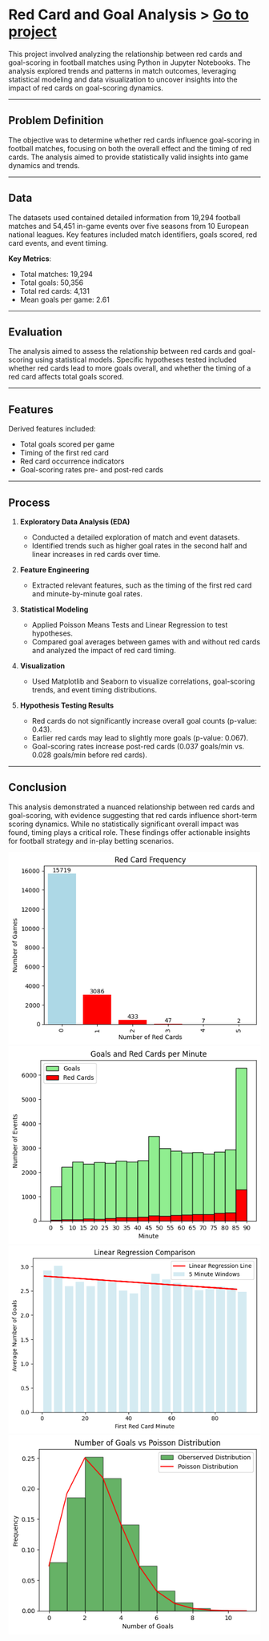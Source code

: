 # Red Card and Goal Analysis > [Go to project](https://github.com/tophercollins/red_card_goal_analysis/)

This project involved analyzing the relationship between red cards and goal-scoring in football matches using Python in Jupyter Notebooks. The analysis explored trends and patterns in match outcomes, leveraging statistical modeling and data visualization to uncover insights into the impact of red cards on goal-scoring dynamics.

---

## Problem Definition  
The objective was to determine whether red cards influence goal-scoring in football matches, focusing on both the overall effect and the timing of red cards. The analysis aimed to provide statistically valid insights into game dynamics and trends.

---

## Data  
The datasets used contained detailed information from 19,294 football matches and 54,451 in-game events over five seasons from 10 European national leagues. Key features included match identifiers, goals scored, red card events, and event timing.

**Key Metrics**:
- Total matches: 19,294  
- Total goals: 50,356  
- Total red cards: 4,131  
- Mean goals per game: 2.61  

---

## Evaluation  
The analysis aimed to assess the relationship between red cards and goal-scoring using statistical models. Specific hypotheses tested included whether red cards lead to more goals overall, and whether the timing of a red card affects total goals scored.

---

## Features  
Derived features included:
- Total goals scored per game
- Timing of the first red card
- Red card occurrence indicators
- Goal-scoring rates pre- and post-red cards

---

## Process  

1. **Exploratory Data Analysis (EDA)**  
   - Conducted a detailed exploration of match and event datasets.
   - Identified trends such as higher goal rates in the second half and linear increases in red cards over time.

2. **Feature Engineering**  
   - Extracted relevant features, such as the timing of the first red card and minute-by-minute goal rates.

3. **Statistical Modeling**  
   - Applied Poisson Means Tests and Linear Regression to test hypotheses.
   - Compared goal averages between games with and without red cards and analyzed the impact of red card timing.

4. **Visualization**  
   - Used Matplotlib and Seaborn to visualize correlations, goal-scoring trends, and event timing distributions.

5. **Hypothesis Testing Results**  
   - Red cards do not significantly increase overall goal counts (p-value: 0.43).
   - Earlier red cards may lead to slightly more goals (p-value: 0.067).
   - Goal-scoring rates increase post-red cards (0.037 goals/min vs. 0.028 goals/min before red cards).

---

## Conclusion  
This analysis demonstrated a nuanced relationship between red cards and goal-scoring, with evidence suggesting that red cards influence short-term scoring dynamics. While no statistically significant overall impact was found, timing plays a critical role. These findings offer actionable insights for football strategy and in-play betting scenarios.

<img src="images/rcg_red_card_frequency.png?raw=true"/>
<img src="images/rcd_per_minute.png?raw=true"/>
<img src="images/rcg_linear_regression.png?raw=true"/>
<img src="images/rcg_goal_vs_poisson.png?raw=true"/>

